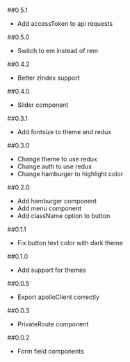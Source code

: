 ##0.5.1
* Add accessToken to api requests

##0.5.0
* Switch to em instead of rem

##0.4.2
* Better zIndex support

##0.4.0
* Slider component

##0.3.1
* Add fontsize to theme and redux

##0.3.0
* Change theme to use redux
* Change auth to use redux
* Change hamburger to highlight color

##0.2.0
* Add hamburger component
* Add menu component
* Add className option to button

##0.1.1
* Fix button text color with dark theme

##0.1.0
* Add support for themes

##0.0.5
* Export apolloClient correctly

##0.0.3
* PrivateRoute component

##0.0.2
* Form field components